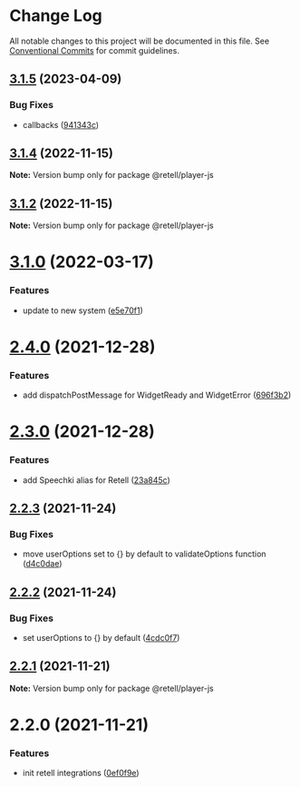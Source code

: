 # Change Log

All notable changes to this project will be documented in this file.
See [Conventional Commits](https://conventionalcommits.org) for commit guidelines.

## [3.1.5](https://github.com/retell-technologies/integrations/compare/@retell/player-js@3.1.4...@retell/player-js@3.1.5) (2023-04-09)


### Bug Fixes

* callbacks ([941343c](https://github.com/retell-technologies/integrations/commit/941343c73c480e816c4903fab4ef3ec838926ee2))





## [3.1.4](https://github.com/retell-technologies/integrations/compare/@retell/player-js@3.1.2...@retell/player-js@3.1.4) (2022-11-15)

**Note:** Version bump only for package @retell/player-js





## [3.1.2](https://github.com/retell-technologies/integrations/compare/@retell/player-js@3.1.0...@retell/player-js@3.1.2) (2022-11-15)

**Note:** Version bump only for package @retell/player-js





# [3.1.0](https://github.com/retell-technologies/integrations/compare/@retell/player-js@2.4.0...@retell/player-js@3.1.0) (2022-03-17)


### Features

* update to new system ([e5e70f1](https://github.com/retell-technologies/integrations/commit/e5e70f1545561592f35fdbcbe3c069801a1dabaf))





# [2.4.0](https://github.com/retell-organization/integrations/compare/@retell/player-js@2.3.0...@retell/player-js@2.4.0) (2021-12-28)


### Features

* add dispatchPostMessage for WidgetReady and WidgetError ([696f3b2](https://github.com/retell-organization/integrations/commit/696f3b231a07de704f207398d11299632f0d5396))





# [2.3.0](https://github.com/retell-organization/integrations/compare/@retell/player-js@2.2.3...@retell/player-js@2.3.0) (2021-12-28)


### Features

* add Speechki alias for Retell ([23a845c](https://github.com/retell-organization/integrations/commit/23a845cee960a31cf49bc442f0b34df62279f002))





## [2.2.3](https://github.com/retell-organization/integrations/compare/@retell/player-js@2.2.2...@retell/player-js@2.2.3) (2021-11-24)


### Bug Fixes

* move userOptions set to {} by default to validateOptions function ([d4c0dae](https://github.com/retell-organization/integrations/commit/d4c0daedb13830fc07e17a40c5331e3ecd7ab0de))





## [2.2.2](https://github.com/retell-organization/integrations/compare/@retell/player-js@2.2.1...@retell/player-js@2.2.2) (2021-11-24)


### Bug Fixes

* set userOptions to {} by default ([4cdc0f7](https://github.com/retell-organization/integrations/commit/4cdc0f7a079ba2088c2241cb663ff26cd1050d11))





## [2.2.1](https://github.com/retell-organization/integrations/compare/@retell/player-js@2.2.0...@retell/player-js@2.2.1) (2021-11-21)

**Note:** Version bump only for package @retell/player-js





# 2.2.0 (2021-11-21)


### Features

* init retell integrations ([0ef0f9e](https://github.com/retell-organization/integrations/commit/0ef0f9edbb176cefc96738bfcb36aff72feaf744))
